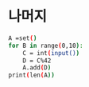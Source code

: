 # 나머지
``` bash
A =set()
for B in range(0,10):
    C = int(input())
    D = C%42
    A.add(D)
print(len(A))
```
